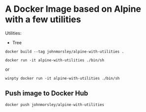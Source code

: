 # A Docker Image based on Alpine with a few utilities

Utilities:

- Tree

```
docker build --tag johnmorsley/alpine-with-utilities .
```

```
docker run -it alpine-with-utilities ./bin/sh
```

or 

```
winpty docker run -it alpine-with-utilities ./bin/sh
```

## Push image to Docker Hub

```
docker push johnmorsley/alpine-with-utilities
```